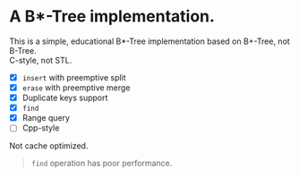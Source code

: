 # A B\*-Tree implementation.

This is a simple, educational B\*-Tree implementation based on B+-Tree, not B-Tree.  
C-style, not STL.

- [x] `insert` with preemptive split
- [x] `erase` with preemptive merge
- [x] Duplicate keys support
- [x] `find`
- [x] Range query
- [ ] Cpp-style

Not cache optimized.

> `find` operation has poor performance.